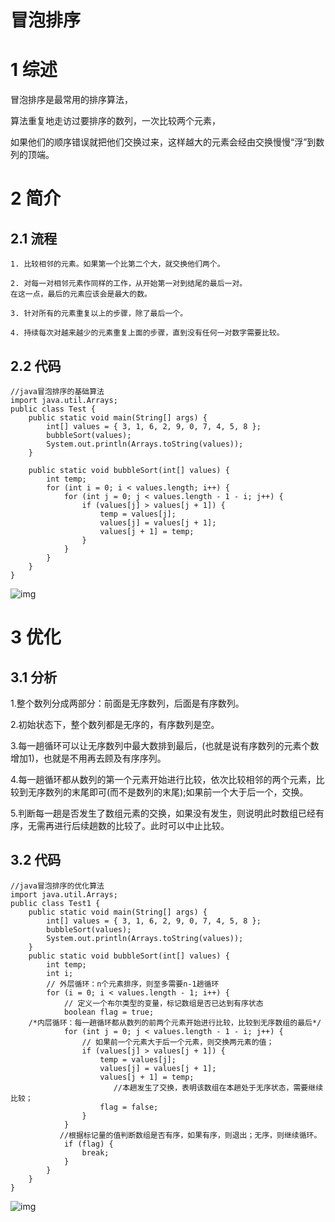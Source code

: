 



# 冒泡排序

# 1 综述

冒泡排序是最常用的排序算法，

算法重复地走访过要排序的数列，一次比较两个元素，

如果他们的顺序错误就把他们交换过来，这样越大的元素会经由交换慢慢“浮”到数列的顶端。



# 2 简介

## 2.1 流程



```
1. 比较相邻的元素。如果第一个比第二个大，就交换他们两个。

2. 对每一对相邻元素作同样的工作，从开始第一对到结尾的最后一对。
在这一点，最后的元素应该会是最大的数。

3. 针对所有的元素重复以上的步骤，除了最后一个。

4. 持续每次对越来越少的元素重复上面的步骤，直到没有任何一对数字需要比较。
```



## 2.2 代码



```
//java冒泡排序的基础算法
import java.util.Arrays;
public class Test {
    public static void main(String[] args) {
        int[] values = { 3, 1, 6, 2, 9, 0, 7, 4, 5, 8 };
        bubbleSort(values);
        System.out.println(Arrays.toString(values));
    }
 
    public static void bubbleSort(int[] values) {
        int temp;
        for (int i = 0; i < values.length; i++) {
            for (int j = 0; j < values.length - 1 - i; j++) {
                if (values[j] > values[j + 1]) {
                    temp = values[j];
                    values[j] = values[j + 1];
                    values[j + 1] = temp;
                }
            }
        }
    }
}
```

![img](https://img1.zlogs.net/20/20200115191838.png)

 

 

# 3 优化

## 3.1 分析

1.整个数列分成两部分：前面是无序数列，后面是有序数列。

2.初始状态下，整个数列都是无序的，有序数列是空。

3.每一趟循环可以让无序数列中最大数排到最后，(也就是说有序数列的元素个数增加1)，也就是不用再去顾及有序序列。

4.每一趟循环都从数列的第一个元素开始进行比较，依次比较相邻的两个元素，比较到无序数列的末尾即可(而不是数列的末尾);如果前一个大于后一个，交换。

5.判断每一趟是否发生了数组元素的交换，如果没有发生，则说明此时数组已经有序，无需再进行后续趟数的比较了。此时可以中止比较。

## 3.2 代码



```
//java冒泡排序的优化算法
import java.util.Arrays;
public class Test1 {
    public static void main(String[] args) {
        int[] values = { 3, 1, 6, 2, 9, 0, 7, 4, 5, 8 };
        bubbleSort(values);
        System.out.println(Arrays.toString(values));
    }
    public static void bubbleSort(int[] values) {
        int temp;
        int i;
        // 外层循环：n个元素排序，则至多需要n-1趟循环
        for (i = 0; i < values.length - 1; i++) {
            // 定义一个布尔类型的变量，标记数组是否已达到有序状态
            boolean flag = true;
    /*内层循环：每一趟循环都从数列的前两个元素开始进行比较，比较到无序数组的最后*/
            for (int j = 0; j < values.length - 1 - i; j++) {
                // 如果前一个元素大于后一个元素，则交换两元素的值；
                if (values[j] > values[j + 1]) {
                    temp = values[j];
                    values[j] = values[j + 1];
                    values[j + 1] = temp;
                       //本趟发生了交换，表明该数组在本趟处于无序状态，需要继续比较；
                    flag = false;
                }
            }
           //根据标记量的值判断数组是否有序，如果有序，则退出；无序，则继续循环。
            if (flag) {
                break;
            }
        }
    }
}
```



![img](https://img1.zlogs.net/20/20200115191839.png)

 

 